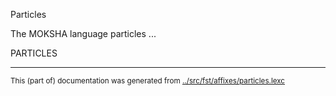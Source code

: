Particles

The MOKSHA language particles ...

PARTICLES 













* * *
<small>This (part of) documentation was generated from [../src/fst/affixes/particles.lexc](http://github.com/giellalt/lang-mdf/blob/main/../src/fst/affixes/particles.lexc)</small>